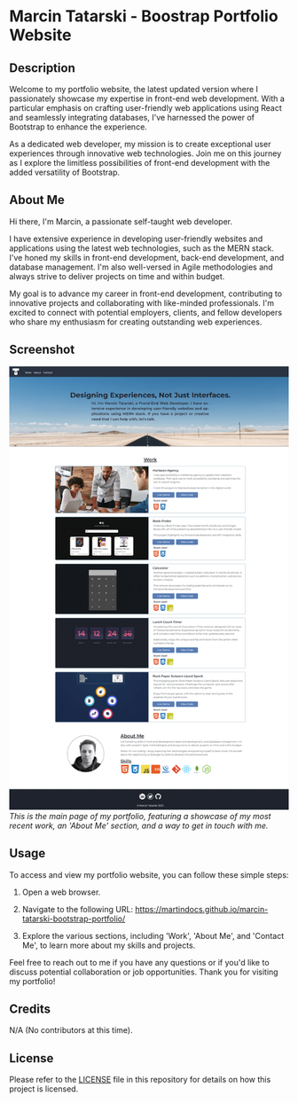 # Marcin Tatarski - Boostrap Portfolio Website

## Description

Welcome to my portfolio website, the latest updated version where I passionately showcase my expertise in front-end web development. With a particular emphasis on crafting user-friendly web applications using React and seamlessly integrating databases, I've harnessed the power of Bootstrap to enhance the experience.

As a dedicated web developer, my mission is to create exceptional user experiences through innovative web technologies. Join me on this journey as I explore the limitless possibilities of front-end development with the added versatility of Bootstrap.

## About Me

Hi there, I'm Marcin, a passionate self-taught web developer.

I have extensive experience in developing user-friendly websites and applications using the latest web technologies, such as the MERN stack. I've honed my skills in front-end development, back-end development, and database management. I'm also well-versed in Agile methodologies and always strive to deliver projects on time and within budget.

My goal is to advance my career in front-end development, contributing to innovative projects and collaborating with like-minded professionals. I'm excited to connect with potential employers, clients, and fellow developers who share my enthusiasm for creating outstanding web experiences.

## Screenshot

![Main Page](./assets/images/portfolio-desktop.png)
*This is the main page of my portfolio, featuring a showcase of my most recent work, an 'About Me' section, and a way to get in touch with me.*

## Usage

To access and view my portfolio website, you can follow these simple steps:

1. Open a web browser.

2. Navigate to the following URL: https://martindocs.github.io/marcin-tatarski-bootstrap-portfolio/

3. Explore the various sections, including 'Work', 'About Me', and 'Contact Me', to learn more about my skills and projects.

Feel free to reach out to me if you have any questions or if you'd like to discuss potential collaboration or job opportunities. Thank you for visiting my portfolio!

## Credits

N/A (No contributors at this time).

## License

Please refer to the [LICENSE](./LICENSE.md) file in this repository for details on how this project is licensed.
